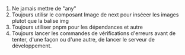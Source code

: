 1. Ne jamais mettre de "any"
2. Toujours utilisr le composant Image de next pour inséeer les images plutot que la balise img
3. Toujours utiliser pnpm pour les dépendances et autre
4. Toujours lancer les commandes de vérifications d'erreurs avant de tenter, d'une façon ou d'une autre, de lancer le serveur de développement.